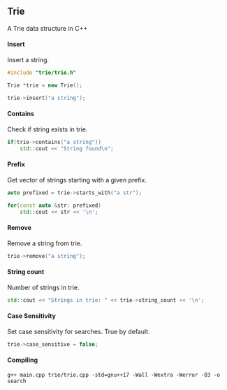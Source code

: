 ## Trie 
A Trie data structure in C++

#### Insert
Insert a string.

```c++
#include "trie/trie.h"

Trie *trie = new Trie();

trie->insert("a string");
```

#### Contains
Check if string exists in trie.

```c++
if(trie->contains("a string"))
    std::cout << "String found\n";
```

#### Prefix
Get vector of strings starting with a given prefix.

```c++
auto prefixed = trie->starts_with("a str");

for(const auto &str: prefixed)
    std::cout << str << '\n';
```

#### Remove
Remove a string from trie.

```c++
trie->remove("a string");
```


#### String count
Number of strings in trie.

```c++
std::cout << "Strings in trie: " << trie->string_count << '\n';
```

#### Case Sensitivity
Set case sensitivity for searches. True by default.
```c++
trie->case_sensitive = false;
```

#### Compiling

```
g++ main.cpp trie/trie.cpp -std=gnu++17 -Wall -Wextra -Werror -O3 -o search
```